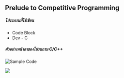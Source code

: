 ## Prelude to Competitive Programming

##### **โปรแกรมที่ใช้เขียน**
- Code Block
- Dev - C

##### ตัวอย่างหน้าตาของโปรแกรม C/C++
![Sample Code](http://4.bp.blogspot.com/-sOIp_D1YFGU/UtSTJc4N0iI/AAAAAAAAAJM/yL7jgzL6faU/s640/linear_search_or_sequential_search_example_code_cpp.GIF)

![](https://1.bp.blogspot.com/-SV69oGuD_ns/Uf64nynoggI/AAAAAAAAAoo/Emv3UI0rT_U/s1600/swap-funtion-cpp-example.PNG)
